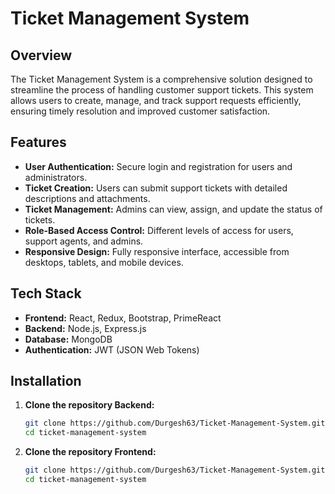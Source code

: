 # Ticket Management System

## Overview
The Ticket Management System is a comprehensive solution designed to streamline the process of handling customer support tickets. This system allows users to create, manage, and track support requests efficiently, ensuring timely resolution and improved customer satisfaction.

## Features
- **User Authentication:** Secure login and registration for users and administrators.
- **Ticket Creation:** Users can submit support tickets with detailed descriptions and attachments.
- **Ticket Management:** Admins can view, assign, and update the status of tickets.
- **Role-Based Access Control:** Different levels of access for users, support agents, and admins.
- **Responsive Design:** Fully responsive interface, accessible from desktops, tablets, and mobile devices.

## Tech Stack
- **Frontend:** React, Redux, Bootstrap, PrimeReact
- **Backend:** Node.js, Express.js
- **Database:** MongoDB
- **Authentication:** JWT (JSON Web Tokens)

## Installation

1. **Clone the repository Backend:**
   ```bash
   git clone https://github.com/Durgesh63/Ticket-Management-System.git 
   cd ticket-management-system

1. **Clone the repository Frontend:**
   ```bash
   git clone https://github.com/Durgesh63/Ticket-Management-System.git -b Frontend
   cd ticket-management-system
